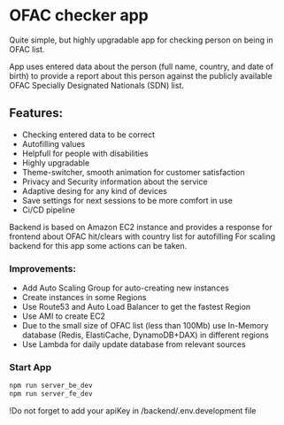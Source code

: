 # OFAC checker app

Quite simple, but highly upgradable app for checking person on being in OFAC list.

App uses entered data about the person (full name, country, and date of birth) to provide a report about this person against the publicly available OFAC Specially Designated Nationals (SDN) list.

## Features:
- Checking entered data to be correct
- Autofilling values
- Helpfull for people with disabilities
- Highly upgradable
- Theme-switcher, smooth animation for customer satisfaction
- Privacy and Security information about the service
- Adaptive desing for any kind of devices
- Save settings for next sessions to be more comfort in use
- Ci/CD pipeline


Backend is based on Amazon EC2 instance and provides a response for frontend about OFAC hit/clears with country list for autofilling
For scaling backend for this app some actions can be taken.

### Improvements:
- Add Auto Scaling Group for auto-creating new instances
- Create instances in some Regions
- Use Route53 and Auto Load Balancer to get the fastest Region
- Use AMI to create EC2
- Due to the small size of OFAC list (less than 100Mb) use In-Memory database (Redis, ElastiCache, DynamoDB+DAX) in different regions
- Use Lambda for daily update database from relevant sources


### Start App
```bash
npm run server_be_dev
npm run server_fe_dev
```
!Do not forget to add your apiKey in /backend/.env.development file
